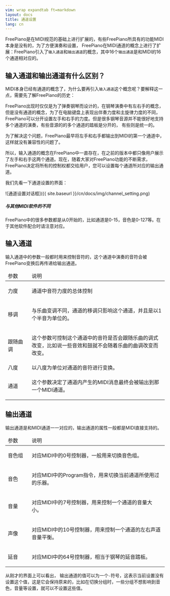```yaml
---
vim: wrap expandtab ft=markdown
layout: docs
title: 通道设置
lang: cn
---
```


FreePiano是在MIDI规范的基础上进行扩展的，有些FreePiano所具有的功能MIDI本身是没有的，为了方便演奏和设置， FreePiano在MIDI通道的概念上进行了扩展：FreePiano引入了`输入通道`和`输出通道`的概念，其中16个`输出通道`是和MIDI的16个通道相对应的。

## 输入通道和输出通道有什么区别？
MIDI本身已经有通道的概念了，为什么要再引入`输入通道`这个概念呢？要解释这一点，需要先了解FreePiano的历史：

FreePiano出现时仅仅是为了弹奏钢琴而设计的，在钢琴演奏中有左右手的概念，但是没有通道的概念，为了在电脑键盘上表现出伴奏力度和主旋律力度的不同， FreePiano可以分开设置左手和右手的力度。但是很多钢琴音源并不能很好地支持多个通道的演奏，有些音源的的多个通道的踏板是分开的， 有些则是统一的。

为了解决这个问题，FreePiano最早将左手和右手都输出到MIDI的第一个通道中，这样就没有兼容性的问题了。

所以，输入通道的概念在FreePiano中一直存在，在之前的版本中都只像用户展示了左手和右手这两个通道。现在，随着大家对FreePiano功能的不断需求，FreePiano决定将所有的控制权都交给用户，您可以设置每个通道所对应的输出通道。

我们先看一下通道设置的界面：

![通道设置对话框]({{ site.baseurl }}/cn/docs/img/channel_setting.png)

<div class="note info">
<h5>与其他MIDI软件的不同</h5>
<p>FreePiano中的很多参数都是从0开始的，比如通道是0-15，音色是0-127等。在于其他软件配合时请注意对应。</p>
</div>

## 输入通道
输入通道中的参数一般都时用来控制音符的，这个通道中演奏的音符会被FreePiano变换后再传递给输出通道。
<table>
<thead>
<tr>
  <td width="15%">参数</td>
  <td>说明</td>
</tr>
</thead>
<tbody>
<tr>
  <td>力度</td>
  <td><p>通道中音符力度的总体控制</p></td>
</tr>
<tr>
  <td>移调</td>
  <td><p>与乐曲变调不同，通道的移调只影响这个通道，并且是以1个半音为单位的。</p></td>
</tr>
<tr>
  <td>跟随曲调</td>
  <td><p>这个参数可控制这个通道中的音符是否会跟随乐曲的调式改变，比如说一些音效和鼓就不会随着乐曲的曲调改变而改变。</p></td>
</tr>
<tr>
  <td>八度</td>
  <td>以八度为单位对通道的音符进行变换。</td>
</tr>
<tr>
  <td>通道</td>
  <td><p>这个参数决定了通道内产生的MIDI消息最终会被输出到那一个MIDI通道。</p></td>
</tr>
</tbody>
</table>

## 输出通道
输出通道是和MIDI通道一一对应的，输出通道的属性一般都是MIDI直接支持的。
<table>
<thead>
<tr>
  <td width="15%">参数</td>
  <td>说明</td>
</tr>
</thead>
<tbody>
<tr>
  <td>音色组</td>
  <td><p>对应MIDI中的0号控制器，一般用来切换音色组。</p></td>
</tr>
<tr>
  <td>音色</td>
  <td><p>对应MIDI中的Program指令，用来切换当前通道所使用过的乐器。</p></td>
</tr>
<tr>
<tr>
  <td>音量</td>
  <td><p>对应MIDI中的7号控制器，用来控制一个通道的音量大小。</p></td>
</tr>
<tr>
  <td>声像</td>
  <td><p>对应MIDI中的10号控制器，用来控制一个通道的左右声道音量平衡。</p></td>
</tr>
<tr>
  <td>延音</td>
  <td><p>对应MIDI中的64号控制器，相当于钢琴的延音踏板。</p></td>
</tr>
</tbody>
</table>


从刚才的界面上可以看出， 输出通道的值可以为一个`-`符号，这表示当前设置没有设置这个值，这是它会保持原来的，比如在切换分组时，一些分组不想影响到音色，音量等设置，就可以不设置这些值。
